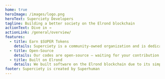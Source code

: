 ```yaml
---
home: true
heroImage: /images/logo.png
heroText: Superciety Developers
tagline: Building a better society on the Elrond blockchain
actionText: Dive in →
actionLink: /general/overview/
features:
  - title: Earn $SUPER Tokens
    details: Superciety is a community-owned organization and is dedicated to rewarding all its contributors.
  - title: Open-Source
    details: Our codes are open-source — waiting for your contribution.
  - title: Built on Elrond
    details: We built software on the Elrond blockchain due to its simplicity, high efficiency, and incredible community.
footer: Superciety is created by Superhuman
---
```

